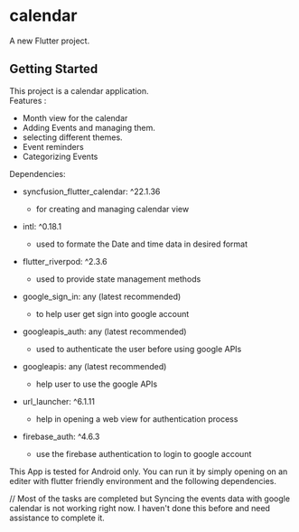 # calendar

A new Flutter project.

## Getting Started

This project is a calendar application.\
Features :
- Month view for the calendar
- Adding Events and managing them.
- selecting different themes.
- Event reminders
- Categorizing Events

Dependencies:
- syncfusion_flutter_calendar: ^22.1.36
    - for creating and managing calendar view
      
- intl: ^0.18.1
    - used to formate the Date and time data in desired format

- flutter_riverpod: ^2.3.6
    - used to provide state management methods

- google_sign_in: any (latest recommended)
    - to help user get sign into google account

- googleapis_auth: any (latest recommended)
    - used to authenticate the user before using google APIs

- googleapis: any (latest recommended)
    - help user to use the google APIs

- url_launcher: ^6.1.11
    - help in opening a web view for authentication process

- firebase_auth: ^4.6.3
    - use the firebase authentication to login to google account

This App is tested for Android only. You can run it by simply opening on an editer with flutter friendly environment and the following dependencies.

// Most of the tasks are completed but Syncing the events data with google calendar is not working right now. I haven't done this before and need assistance to complete it. 
